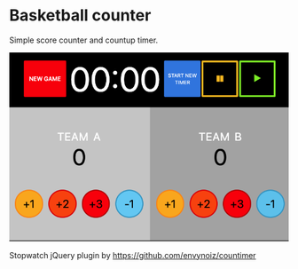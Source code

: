 # Basketball counter

Simple score counter and countup timer.

![screenshot](https://github.com/k-son/basket/blob/master/baket-screenshot.png)

Stopwatch jQuery plugin by https://github.com/envynoiz/countimer
